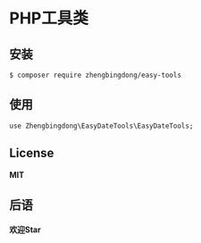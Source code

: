 <h1 align="left"> PHP工具类</h1>

## 安装

```shell
$ composer require zhengbingdong/easy-tools
```

## 使用
    use Zhengbingdong\EasyDateTools\EasyDateTools;
	
## License
**MIT**

## 后语
#### 欢迎Star
